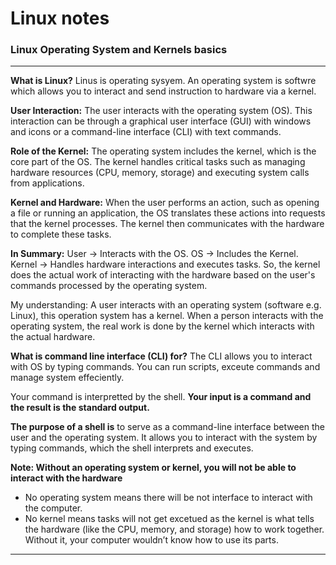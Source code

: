 # Linux notes
### Linux Operating System and Kernels basics
---
**What is Linux?**
Linus is operating sysyem. An operating system is softwre which allows you to interact and send instruction to hardware via a kernel.

**User Interaction:** 
The user interacts with the operating system (OS). This interaction can be through a graphical user interface (GUI) with windows and icons or a command-line interface (CLI) with text commands.

**Role of the Kernel:** 
The operating system includes the kernel, which is the core part of the OS. The kernel handles critical tasks such as managing hardware resources (CPU, memory, storage) and executing system calls from applications.

**Kernel and Hardware:** 
When the user performs an action, such as opening a file or running an application, the OS translates these actions into requests that the kernel processes. The kernel then communicates with the hardware to complete these tasks.

**In Summary:**
User → Interacts with the OS.
OS → Includes the Kernel.
Kernel → Handles hardware interactions and executes tasks.
So, the kernel does the actual work of interacting with the hardware based on the user's commands processed by the operating system. 

My understanding:
A user interacts with an operating system (software e.g. Linux), this operation system has a kernel. When a person interacts with the operating system, the real work is done by the kernel which interacts with the actual hardware. 

**What is command line interface (CLI) for?**
The CLI allows you to interact with OS by typing commands. You can run scripts, exceute commands and manage system effeciently.

Your command is interpretted by the shell. **Your input is a command and the result is the standard output.**

**The purpose of a shell is** to serve as a command-line interface between the user and the operating system. It allows you to interact with the system by typing commands, which the shell interprets and executes.

**Note: Without an operating system or kernel, you will not be able to interact with the hardware**
- No operating system means there will be not interface to interact with the computer.
- No kernel means tasks will not get excetued as the kernel is what tells the hardware (like the CPU, memory, and storage) how to work together. Without it, your computer wouldn’t know how to use its parts.

  
---
